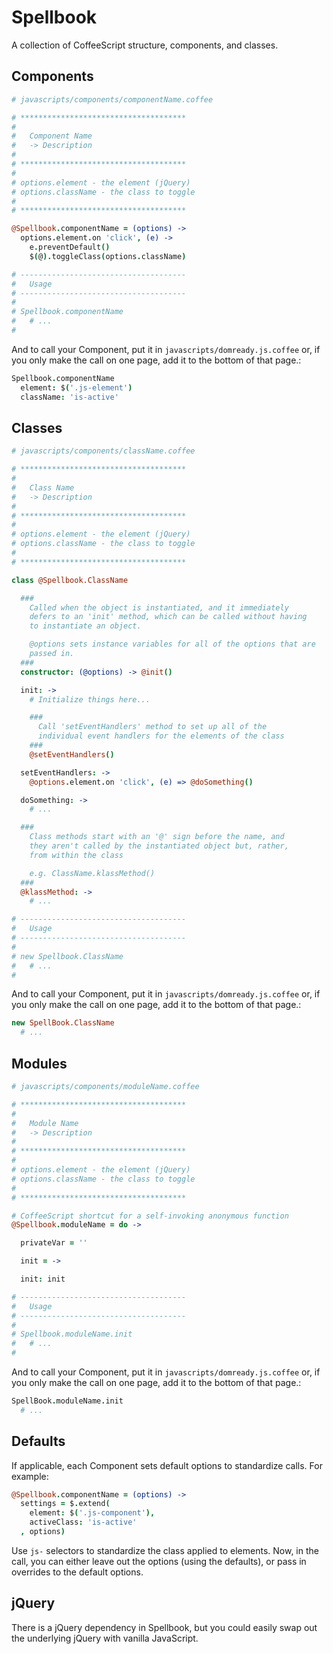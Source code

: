 Spellbook
=========

A collection of CoffeeScript structure, components, and classes.

Components
----------

```coffeescript
# javascripts/components/componentName.coffee

# *************************************
#
#   Component Name
#   -> Description
#
# *************************************
#
# options.element - the element (jQuery)
# options.className - the class to toggle
#
# *************************************

@Spellbook.componentName = (options) ->
  options.element.on 'click', (e) ->
    e.preventDefault()
    $(@).toggleClass(options.className)

# -------------------------------------
#   Usage
# -------------------------------------
#
# Spellbook.componentName
#   # ...
#
```

And to call your Component, put it in `javascripts/domready.js.coffee` or, if you only make the call on one page, add it to the bottom of that page.:

```coffeescript
Spellbook.componentName
  element: $('.js-element')
  className: 'is-active'
```

Classes
-------

```coffeescript
# javascripts/components/className.coffee

# *************************************
#
#   Class Name
#   -> Description
#
# *************************************
#
# options.element - the element (jQuery)
# options.className - the class to toggle
#
# *************************************

class @Spellbook.ClassName

  ###
    Called when the object is instantiated, and it immediately
    defers to an 'init' method, which can be called without having
    to instantiate an object.

    @options sets instance variables for all of the options that are
    passed in.
  ###
  constructor: (@options) -> @init()

  init: ->
    # Initialize things here...

    ### 
      Call 'setEventHandlers' method to set up all of the
      individual event handlers for the elements of the class
    ###
    @setEventHandlers()

  setEventHandlers: ->
    @options.element.on 'click', (e) => @doSomething()

  doSomething: ->
    # ...

  ###
    Class methods start with an '@' sign before the name, and
    they aren't called by the instantiated object but, rather,
    from within the class

    e.g. ClassName.klassMethod()
  ###
  @klassMethod: ->
    # ...

# -------------------------------------
#   Usage
# -------------------------------------
#
# new Spellbook.ClassName
#   # ...
#
```

And to call your Component, put it in `javascripts/domready.js.coffee` or, if you only make the call on one page, add it to the bottom of that page.:

```coffeescript
new SpellBook.ClassName
  # ...
```

Modules
-------

```coffeescript
# javascripts/components/moduleName.coffee

# *************************************
#
#   Module Name
#   -> Description
#
# *************************************
#
# options.element - the element (jQuery)
# options.className - the class to toggle
#
# *************************************

# CoffeeScript shortcut for a self-invoking anonymous function
@Spellbook.moduleName = do ->

  privateVar = ''

  init = ->

  init: init

# -------------------------------------
#   Usage
# -------------------------------------
#
# Spellbook.moduleName.init
#   # ...
#
```

And to call your Component, put it in `javascripts/domready.js.coffee` or, if you only make the call on one page, add it to the bottom of that page.:

```coffeescript
SpellBook.moduleName.init
  # ...
```

Defaults
--------

If applicable, each Component sets default options to standardize calls. For example:

```coffeescript
@Spellbook.componentName = (options) ->
  settings = $.extend(
    element: $('.js-component'),
    activeClass: 'is-active'
  , options)
```

Use `js-` selectors to standardize the class applied to elements. Now, in the call, you can either leave out the options (using the defaults), or pass in overrides to the default options.

jQuery
------

There is a jQuery dependency in Spellbook, but you could easily swap out the underlying jQuery with vanilla JavaScript.
